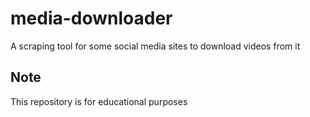 # media-downloader

A scraping tool for some social media sites to download videos from it

## Note

This repository is for educational purposes 
